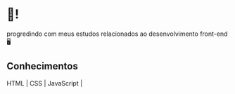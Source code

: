 # 👋!

progredindo com meus estudos relacionados ao desenvolvimento front-end  🖥️

## Conhecimentos

 
 
HTML          | 
CSS           |
JavaScript    |


<!---
BrunoFernandesC/BrunoFernandesC is a ✨ special ✨ repository because its `README.md` (this file) appears on your GitHub profile.
You can click the Preview link to take a look at your changes.
--->

